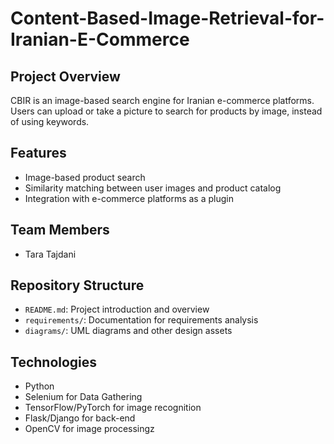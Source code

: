 # Content-Based-Image-Retrieval-for-Iranian-E-Commerce

## Project Overview
CBIR is an image-based search engine for Iranian e-commerce platforms. Users can upload or take a picture to search for products by image, instead of using keywords.

## Features
- Image-based product search
- Similarity matching between user images and product catalog
- Integration with e-commerce platforms as a plugin

## Team Members
- Tara Tajdani

## Repository Structure
- `README.md`: Project introduction and overview
- `requirements/`: Documentation for requirements analysis
- `diagrams/`: UML diagrams and other design assets

## Technologies
- Python
- Selenium for Data Gathering
- TensorFlow/PyTorch for image recognition
- Flask/Django for back-end
- OpenCV for image processingz
